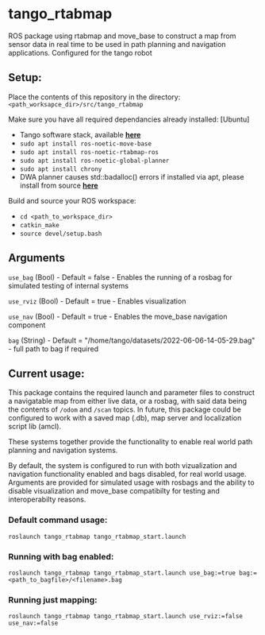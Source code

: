 # tango_rtabmap
ROS package using rtabmap and move_base to construct a map from sensor data in real time to be used in path planning and navigation applications.
Configured for the tango robot

## Setup:
Place the contents of this repository in the directory:
```<path_worksapce_dir>/src/tango_rtabmap```

Make sure you have all required dependancies already installed: \[Ubuntu]
- Tango software stack, available [**<ins>here</ins>**](https://github.com/fearn-robotics)
- ```sudo apt install ros-noetic-move-base```
- ```sudo apt install ros-noetic-rtabmap-ros```
- ```sudo apt install ros-noetic-global-planner```
- ```sudo apt install chrony```
- DWA planner causes std::badalloc() errors if installed via apt, please install from source [**<ins>here</ins>**](https://github.com/ros-planning/navigation/tree/noetic-devel/dwa_local_planner)

Build and source your ROS workspace:
- ```cd <path_to_workspace_dir>```
- ```catkin_make```
- ```source devel/setup.bash```

## Arguments
```use_bag``` (Bool) - Default = false - Enables the running of a rosbag for simulated testing of internal systems

```use_rviz``` (Bool) - Default = true - Enables visualization

```use_nav``` (Bool) - Default = true - Enables the move_base navigation component

```bag``` (String) - Default = "/home/tango/datasets/2022-06-06-14-05-29.bag" - full path to bag if required

## Current usage:
This package contains the required launch and parameter files to construct a navigatable map from either live data, or a rosbag, with said data being the contents of ```/odom``` and ```/scan``` topics. In future, this package could be configured to work with a saved map (.db), map server and localization script lib (amcl).

These systems together provide the functionality to enable real world path planning and navigation systems.

By default, the system is configured to run with both vizualization and navigation functionality enabled and bags disabled, for real world usage.
Arguments are provided for simulated usage with rosbags and the ability to disable visualization and move_base compatibilty for testing and interoperabilty reasons.

### Default command usage:
```roslaunch tango_rtabmap tango_rtabmap_start.launch```

### Running with bag enabled:
```roslaunch tango_rtabmap tango_rtabmap_start.launch use_bag:=true bag:=<path_to_bagfile>/<filename>.bag```

### Running just mapping:
```roslaunch tango_rtabmap tango_rtabmap_start.launch use_rviz:=false use_nav:=false```
